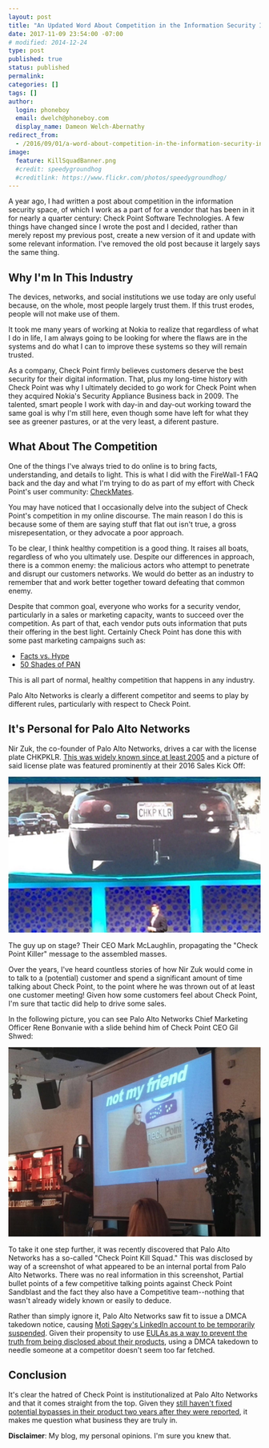```yaml
---
layout: post
title: "An Updated Word About Competition in the Information Security Industry"
date: 2017-11-09 23:54:00 -07:00
# modified: 2014-12-24
type: post
published: true
status: published
permalink: 
categories: []
tags: []
author:
  login: phoneboy
  email: dwelch@phoneboy.com
  display_name: Dameon Welch-Abernathy
redirect_from:
  - /2016/09/01/a-word-about-competition-in-the-information-security-industry
image:
  feature: KillSquadBanner.png
  #credit: speedygroundhog
  #creditlink: https://www.flickr.com/photos/speedygroundhog/
---
```

A year ago, I had written a post about competition in the information
security space, of which I work as a part of for a vendor that has been
in it for nearly a quarter century: Check Point Software Technologies. A
few things have changed since I wrote the post and I decided, rather than
merely repost my previous post, create a new version of it and update with
some relevant information. I've removed the old post because it largely
says the same thing.

## Why I'm In This Industry

The devices, networks, and social institutions we use today are only
useful because, on the whole, most people largely trust them. If this trust
erodes, people will not make use of them.

It took me many years of working at Nokia to realize that regardless of what
I do in life, I am always going to be looking for where the flaws are in
the systems and do what I can to improve these systems so they will
remain trusted.

As a company, Check Point firmly believes customers deserve the best security
for their digital information. That, plus my long-time history with Check Point
was why I ultimately decided to go work for Check Point when they acquired
Nokia's Security Appliance Business back in 2009. The talented, smart people
I work with day-in and day-out working toward the same goal is why I'm still
here, even though some have left for what they see as greener pastures, or
at the very least, a diferent pasture.

## What About The Competition

One of the things I've always tried to do online is to bring facts,
understanding, and details to light. This is what I did with the FireWall-1
FAQ back and the day and what I'm trying to do as part of my effort with
Check Point's user community: [CheckMates](https://community.checkpoint.com).

You may have noticed that I occasionally delve into the subject of Check
Point's competition in my online discourse. The main reason I do this is
because some of them are saying stuff that flat out isn't true, a gross
misrepesentation, or they advocate a poor approach.

To be clear, I think healthy competition is a good thing. It raises all
boats, regardless of who you ultimately use. Despite our differences in
approach, there is a common enemy: the malicious actors who attempt to
penetrate and disrupt our customers networks. We would do better as an
industry to remember that and work better together toward defeating
that common enemy.

Despite that common goal, everyone who works for a security vendor,
particularly in a sales or marketing capacity, wants to succeed over
the competition. As part of that, each vendor puts outs information
that puts their offering in the best light. Certainly Check Point has
done this with some past marketing campaigns such as:

* [Facts vs. Hype](https://www.checkpoint.com/resources/cybersecurity-threats-fact-vs-hype/)
* [50 Shades of PAN](https://www.youtube.com/watch?v=8p5rQucaqns)

This is all part of normal, healthy competition that happens in any industry.

Palo Alto Networks is clearly a different competitor and seems to play
by different rules, particularly with respect to Check Point.

## It's Personal for Palo Alto Networks

Nir Zuk, the co-founder of Palo Alto Networks, drives a car with the
license plate CHKPKLR. [This was widely known since at least 2005](https://www.sequoiacap.com/israel/company-story/palo-alto-networks-story/) and a picture
of said license plate was featured prominently at their 2016 Sales Kick Off:

![CHKPKLR](/images/chkpklr.png)

The guy up on stage? Their CEO Mark McLaughlin, propagating the "Check
Point Killer" message to the assembled masses. 

Over the years, I've heard countless stories of how Nir Zuk would come in
to talk to a (potential) customer and spend a significant amount of time
talking about Check Point, to the point where he was thrown out of at
least one customer meeting! Given how some customers feel about Check Point,
I'm sure that tactic did help to drive some sales.

In the following picture, you can see Palo Alto Networks Chief Marketing
Officer Rene Bonvanie with a slide behind him of Check Point CEO
Gil Shwed:

![Gil Shwed is not my friend](/images/gil-shwed-not-my-friend.png)

To take it one step further, it was recently discovered that Palo
Alto Networks has a so-called "Check Point Kill Squad." This was disclosed
by way of a screenshot of what appeared to be an internal portal from
Palo Alto Networks. There was no real information in this screenshot,
Partial bullet points of a few competitive talking points against
Check Point Sandblast and the fact they also have a Competitive team--nothing
that wasn't already widely known or easily to deduce. 

Rather than simply ignore it, Palo Alto Networks saw fit to issue a DMCA
takedown notice, causing [Moti Sagey's LinkedIn account to be temporarily suspended](https://www.linkedin.com/feed/update/urn:li:activity:6334640002059894784).
Given their propensity to use [EULAs as a way to prevent the truth from being disclosed about their products](http://phoneboy.org/2014/11/20/what-is-palo-alto-networks-afraid-of/), using a DMCA takedown to needle someone at a competitor
doesn't seem too far fetched. 

## Conclusion

It's clear the hatred of Check Point is institutionalized at Palo Alto
Networks and that it comes straight from the top. Given they [still haven't
fixed potential bypasses in their product two years after they were reported](https://www.youtube.com/watch?v=ThczL7U2It4), it makes me question what
business they are truly in.

**Disclaimer**: My blog, my personal opinions. I'm sure you knew that.

